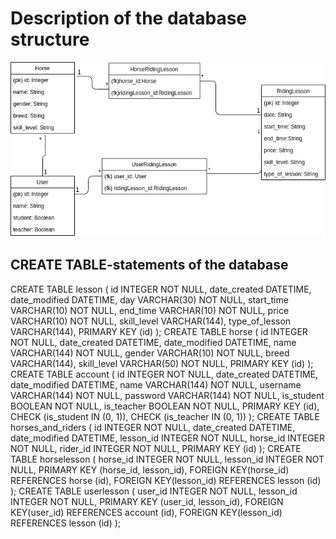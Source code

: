 # Description of the database structure

![databasediagram](https://raw.githubusercontent.com/millakortelainen/horseApp/master/documentation/pics/horseApp.png "Database Diagram")

## CREATE TABLE-statements of the database

CREATE TABLE lesson (
	id INTEGER NOT NULL, 
	date_created DATETIME, 
	date_modified DATETIME, 
	day VARCHAR(30) NOT NULL, 
	start_time VARCHAR(10) NOT NULL, 
	end_time VARCHAR(10) NOT NULL, 
	price VARCHAR(10) NOT NULL, 
	skill_level VARCHAR(144), 
	type_of_lesson VARCHAR(144), 
	PRIMARY KEY (id)
);
CREATE TABLE horse (
	id INTEGER NOT NULL, 
	date_created DATETIME, 
	date_modified DATETIME, 
	name VARCHAR(144) NOT NULL, 
	gender VARCHAR(10) NOT NULL, 
	breed VARCHAR(144), 
	skill_level VARCHAR(50) NOT NULL, 
	PRIMARY KEY (id)
);
CREATE TABLE account (
	id INTEGER NOT NULL, 
	date_created DATETIME, 
	date_modified DATETIME, 
	name VARCHAR(144) NOT NULL, 
	username VARCHAR(144) NOT NULL, 
	password VARCHAR(144) NOT NULL, 
	is_student BOOLEAN NOT NULL, 
	is_teacher BOOLEAN NOT NULL, 
	PRIMARY KEY (id), 
	CHECK (is_student IN (0, 1)), 
	CHECK (is_teacher IN (0, 1))
);
CREATE TABLE horses_and_riders (
	id INTEGER NOT NULL, 
	date_created DATETIME, 
	date_modified DATETIME, 
	lesson_id INTEGER NOT NULL, 
	horse_id INTEGER NOT NULL, 
	rider_id INTEGER NOT NULL, 
	PRIMARY KEY (id)
);
CREATE TABLE horselesson (
	horse_id INTEGER NOT NULL, 
	lesson_id INTEGER NOT NULL, 
	PRIMARY KEY (horse_id, lesson_id), 
	FOREIGN KEY(horse_id) REFERENCES horse (id), 
	FOREIGN KEY(lesson_id) REFERENCES lesson (id)
);
CREATE TABLE userlesson (
	user_id INTEGER NOT NULL, 
	lesson_id INTEGER NOT NULL, 
	PRIMARY KEY (user_id, lesson_id), 
	FOREIGN KEY(user_id) REFERENCES account (id), 
	FOREIGN KEY(lesson_id) REFERENCES lesson (id)
);